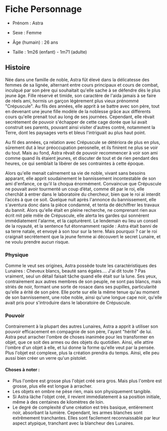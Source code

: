 # Fiche Personnage
  - Prénom : Astra
  
  - Sexe : Femme
  
  - Âge (humain) : 26 ans
  
  - Taille : 1m26 (enfant) - 1m71 (adulte)
 
 ## Histoire
 
  Née dans une famille de noble, Astra fût élevé dans la délicatesse des femmes de sa lignée, alternant entre cours principaux et cours de combat, inculqué par son père qui souhaitait qu'elle sache à se défendre dès le plus jeune âge. Fille réservé et timide, son caractère de l'aida jamais à se faire de réels ami, hormis un garçon légèrement plus vieux prénommé "Crépuscule". Au fils des années, elle apprit à se battre avec son père, tout en devenant une jeune fille modèle de la noblesse grâce aux différents cours qu'elle prenait tout
au long de ses journées. Cependant, elle rêvait secrètement de pouvoir s'échapper de cette cage dorée que lui avait construit ses parents, pouvant ainsi visiter d'autres contré, notamment la Terre, dont les paysages verts et bleus l'intriguait au plus haut point.
 
  Au fil des années, ça relation avec Crépuscule se détériora de plus en plus, sûrement dut à leur préoccupation perosnelle, et ils finirent ne plus se voir du tout. Mais au fond, Astra rêvait de pouvoir recommencer à voir son ami comme quand ils étaient jeunes, et discuter de tout et de rien pendant des heures, ce qui semblait la libérer de ses contraintes à cette
époque.
 
  Alors qu'elle menait calmement sa vie de noble, vivant sans besoins apparant, elle apprit soudainement le bannissement incontestable de son ami d'enfance, ce qu'il la choqua énormément. Convaincue que Crépuscule ne pouvait avoir tourmenté un coup d’état, comme dit par le roi, elle cherchât à entrer dans le laboratoire du chercheur, bien que le roi ai interdit l’accès à
que ce soit. Quelque nuit après l'annonce du bannissement, elle s'aventura donc dans la pièce condamné, et tenta de déchiffrer les travaux du bannit. Alors qu'elle était en pleine recherche, ne comprenant rien aux écrit mit pèle mêle de Crépuscule, elle alerta les gardes qui sonnèrent immédiatement l'alarme, et la capturèrent. Le lendemain eu lieu un conseil de la
royauté, et la sentence fut étonnamment rapide : Astra était banni de sa terre natale, et envoyé à son tour sur la terre. Mais pourquoi ? car le roi craignait secrètement que la jeune femme ai découvert le secret Lunaire, et ne voulu prendre aucun risque.
 
### Physique
 
  Comme le veut ses origines, Astra possède toute les caractéristiques des Lunaires : Cheveux blancs, beauté sans égales.... J'ai dit toute ? Pas vraiment, seul un détail faisait tâche
quand elle était sur la lune. Ses yeux, contrairement aux autres membres de son peuple, ne sont pas blancs, mais striés de noir, formant une sorte de rosace dans ses pupilles,
particularité qu'elle a érité de son père. Elle porte sur elle la même tenue qu'au moment de son bannissement, une robe noble, ainsi qu'une longue cape noir, qu'elle avait pris pour s'introduire dans le laboratoire de Crépuscule.
 
### Pouvoir
 
  Contrairement à la plupart des autres Lunaires, Astra a apprit à utiliser son pouvoir efficacement en compagnie de son père, l'ayant "hérité" de lui. Astra peut arracher l'ombre de choses inanimée pour les transformer en objet, que ce soit des armes ou des objets du quotidien. Ainsi, elle attire l'ombre d'un objet à elle, et lui donne la forme qu'elle veut par la pensée. Plus l'objet est complexe, plus la création prendra du temps. Ainsi, elle peu aussi bien créer un verre qu'un pistolet.
 
#### Choses à noter :
- Plus l'ombre est grosse plus l'objet créé sera gros. Mais plus l'ombre est grosse, plus elle est longue à arracher.
- Les objets en ombre ne pèse rien, mais son physiquement tangible.
- Si Astra lâche l'objet créé, il revient immédiatement à sa position initiale, même à des centaines de kilomètres de loin.
- Le degré de complexité d'une création est très basique, entièrement noir, absorbant la lumière. Cependant, les armes blanches sont extrêmement tranchantes. Elles sont facilement reconnaissable par leur aspect atypique, tranchant avec la blancheur des Lunaires.
